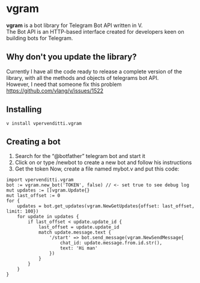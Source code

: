 # vgram   
**vgram** is a bot library for Telegram Bot API written in V.   
The Bot API is an HTTP-based interface created for developers keen on building bots for Telegram.
## Why don't you update the library?   
Currently I have all the code ready to release a complete version of the library, with all the methods and objects of telegrams bot API.  
However, I need that someone fix this problem https://github.com/vlang/v/issues/1522

## Installing  
```
v install vpervenditti.vgram
```
## Creating a bot  
1. Search for the “@botfather” telegram bot and start it  
2. Click on or type /newbot to create a new bot and follow his instructions  
3. Get the token Now, create a file named mybot.v and put this code:  
```
import vpervenditti.vgram
bot := vgram.new_bot('TOKEN', false) // <- set true to see debug log
mut updates := []vgram.Update{}
mut last_offset := 0
for {
    updates = bot.get_updates(vgram.NewGetUpdates{offset: last_offset, limit: 100})
    for update in updates {
        if last_offset < update.update_id {
            last_offset = update.update_id
            match update.message.text {
                '/start' => bot.send_message(vgram.NewSendMessage{
                    chat_id: update.message.from.id.str(),
                    text: 'Hi man'
                })
            }
        }
    }
}
```
